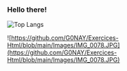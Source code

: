 ### Hello there!
![Top Langs](https://github-readme-stats.vercel.app/api/top-langs/?username=G0NAY&layout=compact&show_icons=true&count_private=true&theme=dracula)
<!--
[![trophy](https://github-profile-trophy.vercel.app/?username=G0NAY&theme=dracula&title=Commit,Repositories,Stars,Followers)](https://github.com/ryo-ma/github-profile-trophy)
-![Alejandro Gonay's GitHub stats](https://github-readme-stats.vercel.app/api?username=G0NAY&show_icons=true&count_private=true&theme=dracula)
-->
![https://github.com/G0NAY/Exercices-Html/blob/main/Images/IMG_0078.JPG](https://github.com/G0NAY/Exercices-Html/blob/main/Images/IMG_0078.JPG)
<!--
**G0NAY/G0NAY** is a ✨ _special_ ✨ repository because its `README.md` (this file) appears on your GitHub profile.

Here are some ideas to get you started:

- 🔭 I’m currently working on ...
- 🌱 I’m currently learning ...
- 👯 I’m looking to collaborate on ...
- 🤔 I’m looking for help with ...
- 💬 Ask me about ...
- 📫 How to reach me: ...
- 😄 Pronouns: ...
- ⚡ Fun fact: ...
-->

